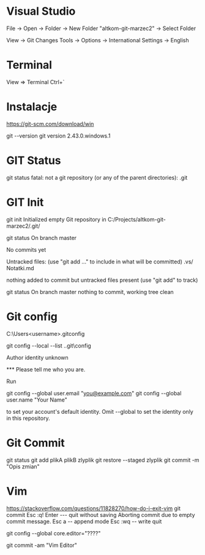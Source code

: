 # Visual Studio
File -> Open -> Folder -> New Folder "altkom-git-marzec2" -> Select Folder

View -> Git Changes
Tools -> Options -> International Settings -> English

# Terminal
View => Terminal   Ctrl+`

# Instalacje
https://git-scm.com/download/win

git --version
git version 2.43.0.windows.1


# GIT Status
git status
fatal: not a git repository (or any of the parent directories): .git

# GIT Init
git init
Initialized empty Git repository in C:/Projects/altkom-git-marzec2/.git/

 git status
On branch master

No commits yet

Untracked files:
  (use "git add <file>..." to include in what will be committed)
        .vs/
        Notatki.md

nothing added to commit but untracked files present (use "git add" to track)

git status
On branch master
nothing to commit, working tree clean

# Git config
C:\Users\<username>\.gitconfig


git config --local --list
.\.git\config


Author identity unknown

*** Please tell me who you are.

Run

  git config --global user.email "you@example.com"
  git config --global user.name "Your Name"

to set your account's default identity.
Omit --global to set the identity only in this repository.

# Git Commit
git status
git add plikA plikB zlyplik
git restore --staged zlyplik
git commit -m "Opis zmian"


# Vim
https://stackoverflow.com/questions/11828270/how-do-i-exit-vim
git commit
Esc :q! Enter  --- quit without saving
Aborting commit due to empty commit message.
Esc a      -- append mode
Esc :wq    -- write quit

git config --global core.editor="????"

git commit -am "Vim Editor"